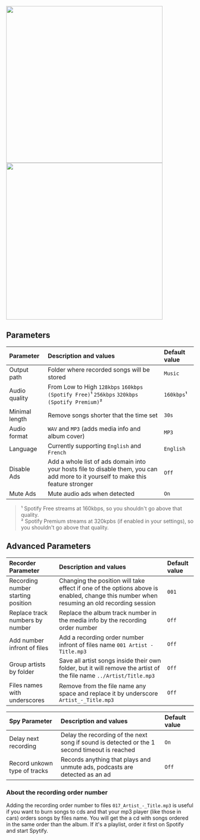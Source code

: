 <span><img width="420" height="auto" src="https://raw.githubusercontent.com/jwallet/spy-spotify/master/psd/spy2.JPG"/>
<img width="420" height="auto" src="https://raw.githubusercontent.com/jwallet/spy-spotify/master/psd/spy3.JPG"/></span>

## Parameters

| Parameter               | Description and values                 | Default value  |
|:------------------------|:---------------------------------------|:---------------|
| Output path             | Folder where recorded songs will be stored | `Music`     |
| Audio quality           | From Low to High `128kbps` `160kbps (Spotify Free)`¹ `256kbps` `320kbps (Spotify Premium)`² | `160kbps`¹ |
| Minimal length          | Remove songs shorter that the time set  | `30s`  |
| Audio format            | `WAV` and `MP3` (adds media info and album cover) | `MP3`    |
| Language               | Currently supporting `English` and `French` | `English` |
| Disable Ads             | Add a whole list of ads domain into your hosts file to disable them, you can add more to it yourself to make this feature stronger | `Off`   |
| Mute Ads               | Mute audio ads when detected | `On` |

> ¹ Spotify Free streams at 160kbps, so you shouldn't go above that quality.     
> ² Spotify Premium streams at 320kpbs (if enabled in your settings), so you shouldn't go above that quality.

## Advanced Parameters

| Recorder Parameter                   | Description and values                 | Default value  |
|:-------------------------------------|:---------------------------------------|:---------------|
| Recording number starting position   | Changing the position will take effect if one of the options above is enabled, change this number when resuming an old recording session | `001` |
| Replace track numbers by number      | Replace the album track number in the media info by the recording order number | `Off` |
| Add number infront of files          | Add a recording order number infront of files name `001 Artist - Title.mp3` | `Off` |
| Group artists by folder              | Save all artist songs inside their own folder, but it will remove the artist of the file name `../Artist/Title.mp3` | `Off` |
| Files names with underscores         | Remove from the file name any space and replace it by underscore `Artist_-_Title.mp3` | `Off` | 

| Spy Parameter                | Description and values                 | Default value  |
|:-----------------------------|:---------------------------------------|:---------------|
| Delay next recording         | Delay the recording of the next song if sound is detected or the 1 second timeout is reached | `On` |
| Record unkown type of tracks | Records anything that plays and unmute ads, podcasts are detected as an ad  | `Off` |

### About the recording order number
Adding the recording order number to files `017_Artist_-_Title.mp3` is useful if you want to burn songs to cds and that your mp3 player (like those in cars) orders songs by files name. You will get the a cd with songs ordered in the same order than the album. If it's a playlist, order it first on Spotify and start Spytify.
